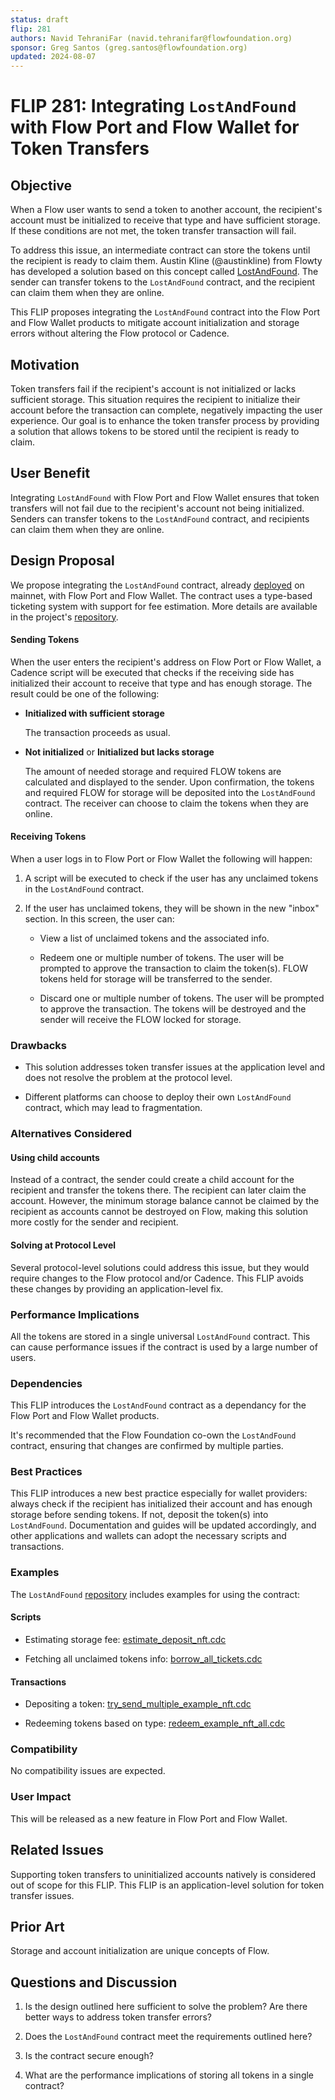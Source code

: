 ```yaml
---
status: draft
flip: 281
authors: Navid TehraniFar (navid.tehranifar@flowfoundation.org)
sponsor: Greg Santos (greg.santos@flowfoundation.org)
updated: 2024-08-07
---
```


# FLIP 281: Integrating `LostAndFound` with Flow Port and Flow Wallet for Token Transfers

## Objective

When a Flow user wants to send a token to another account, the recipient's account must be initialized to receive that type and have sufficient storage. If these conditions are not met, the token transfer transaction will fail.

To address this issue, an intermediate contract can store the tokens until the recipient is ready to claim them. Austin Kline (@austinkline) from Flowty has developed a solution based on this concept called [LostAndFound](https://github.com/Flowtyio/lost-and-found). The sender can transfer tokens to the `LostAndFound` contract, and the recipient can claim them when they are online.

This FLIP proposes integrating the `LostAndFound` contract into the Flow Port and Flow Wallet products to mitigate account initialization and storage errors without altering the Flow protocol or Cadence.

## Motivation

Token transfers fail if the recipient's account is not initialized or lacks sufficient storage. This situation requires the recipient to initialize their account before the transaction can complete, negatively impacting the user experience. Our goal is to enhance the token transfer process by providing a solution that allows tokens to be stored until the recipient is ready to claim.

## User Benefit

Integrating `LostAndFound` with Flow Port and Flow Wallet ensures that token transfers will not fail due to the recipient's account not being initialized. Senders can transfer tokens to the `LostAndFound` contract, and recipients can claim them when they are online.

## Design Proposal

We propose integrating the `LostAndFound` contract, already [deployed](https://contractbrowser.com/A.473d6a2c37eab5be.LostAndFound) on mainnet, with Flow Port and Flow Wallet. The contract uses a type-based ticketing system with support for fee estimation. More details are available in the project's [repository](https://github.com/Flowtyio/lost-and-found).

#### Sending Tokens

When the user enters the recipient's address on Flow Port or Flow Wallet, a Cadence script will be executed that checks if the receiving side has initialized their account to receive that type and has enough storage. The result could be one of the following:

- **Initialized with sufficient storage**

    The transaction proceeds as usual.

- **Not initialized** or **Initialized but lacks storage**

    The amount of needed storage and required FLOW tokens are calculated and displayed to the sender. Upon confirmation, the tokens and required FLOW for storage will be deposited into the `LostAndFound` contract. The receiver can choose to claim the tokens when they are online.

#### Receiving Tokens

When a user logs in to Flow Port or Flow Wallet the following will happen:

1. A script will be executed to check if the user has any unclaimed tokens in the `LostAndFound` contract.

2. If the user has unclaimed tokens, they will be shown in the new "inbox" section. In this screen, the user can:

    - View a list of unclaimed tokens and the associated info.

    - Redeem one or multiple number of tokens. The user will be prompted to approve the transaction to claim the token(s). FLOW tokens held for storage will be transferred to the sender.

    - Discard one or multiple number of tokens. The user will be prompted to approve the transaction. The tokens will be destroyed and the sender will receive the FLOW locked for storage.

### Drawbacks

- This solution addresses token transfer issues at the application level and does not resolve the problem at the protocol level.

- Different platforms can choose to deploy their own `LostAndFound` contract, which may lead to fragmentation.

### Alternatives Considered

#### Using child accounts

Instead of a contract, the sender could create a child account for the recipient and transfer the tokens there. The recipient can later claim the account. However, the minimum storage balance cannot be claimed by the recipient as accounts cannot be destroyed on Flow, making this solution more costly for the sender and recipient.

#### Solving at Protocol Level

Several protocol-level solutions could address this issue, but they would require changes to the Flow protocol and/or Cadence. This FLIP avoids these changes by providing an application-level fix.

### Performance Implications

All the tokens are stored in a single universal `LostAndFound` contract. This can cause performance issues if the contract is used by a large number of users.

### Dependencies

This FLIP introduces the `LostAndFound` contract as a dependancy for the Flow Port and Flow Wallet products.

It's recommended that the Flow Foundation co-own the `LostAndFound` contract, ensuring that changes are confirmed by multiple parties.

### Best Practices

This FLIP introduces a new best practice especially for wallet providers: always check if the recipient has initialized their account and has enough storage before sending tokens. If not, deposit the token(s) into `LostAndFound`. Documentation and guides will be updated accordingly, and other applications and wallets can adopt the necessary scripts and transactions.

### Examples

The `LostAndFound` [repository](https://github.com/Flowtyio/lost-and-found) includes examples for using the contract:

#### Scripts

* Estimating storage fee: [estimate_deposit_nft.cdc](https://github.com/Flowtyio/lost-and-found/blob/main/scripts/lost-and-found/estimate_deposit_nft.cdc)

* Fetching all unclaimed tokens info: [borrow_all_tickets.cdc](https://github.com/Flowtyio/lost-and-found/blob/main/scripts/lost-and-found/borrow_all_tickets.cdc)

#### Transactions

* Depositing a token: [try_send_multiple_example_nft.cdc](https://github.com/Flowtyio/lost-and-found/blob/main/transactions/example-nft/try_send_multiple_example_nft.cdc)

* Redeeming tokens based on type: [redeem_example_nft_all.cdc](https://github.com/Flowtyio/lost-and-found/blob/main/transactions/example-nft/redeem_example_nft_all.cdc)

### Compatibility

No compatibility issues are expected.

### User Impact

This will be released as a new feature in Flow Port and Flow Wallet.

## Related Issues

Supporting token transfers to uninitialized accounts natively is considered out of scope for this FLIP. This FLIP is an application-level solution for token transfer issues.

## Prior Art

Storage and account initialization are unique concepts of Flow.

## Questions and Discussion

1. Is the design outlined here sufficient to solve the problem? Are there better ways to address token transfer errors?

2. Does the `LostAndFound` contract meet the requirements outlined here?

3. Is the contract secure enough?

4. What are the performance implications of storing all tokens in a single contract?